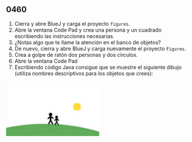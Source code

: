 ## 0460

1. Cierra y abre BlueJ y carga el proyecto `figures`.
2. Abre la ventana Code Pad y crea una persona y un cuadrado escribiendo las instrucciones necesarias.
3. ¿Notas algo que te llame la atención en el banco de objetos?
4. De nuevo, cierra y abre BlueJ y carga nuevamente el proyecto `Figures`.
5. Crea a golpe de ratón dos personas y dos círculos.
6. Abre la ventana Code Pad
7. Escribiendo código Java consigue que se muestre el siguiente dibujo (utiliza nombres descriptivos para los objetos que crees):

![Imagen](0460.png)
